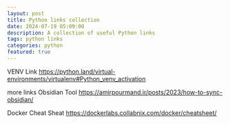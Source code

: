 ```yaml
---
layout: post
title: Python links collection
date: 2024-07-19 05:09:00
description: A collection of useful Python links
tags: python links
categories: python
featured: true
---
```


VENV Link
<a href="https://python.land/virtual-environments/virtualenv#Python_venv_activation">https://python.land/virtual-environments/virtualenv#Python_venv_activation</a>



more links 
Obsidian Tool
https://amirpourmand.ir/posts/2023/how-to-sync-obsidian/


Docker Cheat Sheat
https://dockerlabs.collabnix.com/docker/cheatsheet/


